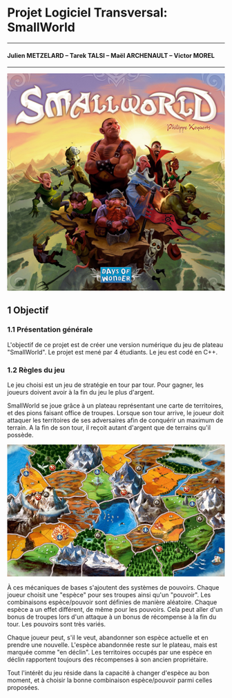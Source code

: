 # Projet Logiciel Transversal: SmallWorld

---

#### Julien METZELARD – Tarek TALSI – Maël ARCHENAULT – Victor MOREL

---

![Illustration sur la boite du jeu](./rapport/img/game_illustration.jpg)


## 1 Objectif

### 1.1 Présentation générale

L'objectif de ce projet est de créer une version numérique du jeu de plateau "SmallWorld". Le projet est mené par 4 étudiants. Le jeu est codé en C++.

### 1.2 Règles du jeu

Le jeu choisi est un jeu de stratégie en tour par tour. Pour gagner, les joueurs doivent avoir à la fin du jeu le plus d'argent.

SmallWorld se joue grâce à un plateau représentant une carte de territoires, et des pions faisant office de troupes. Lorsque son tour arrive, le joueur doit attaquer les territoires de ses adversaires afin de conquérir un maximum de terrain. A la fin de son tour, il reçoit autant d'argent que de terrains qu'il possède.

![Plateau de jeu SmallWorld](./rapport/img/map.jpg)


À ces mécaniques de bases s'ajoutent des systèmes de pouvoirs. Chaque joueur choisit une "espèce" pour ses troupes ainsi qu'un "pouvoir". Les combinaisons espèce/pouvoir sont définies de manière aléatoire. Chaque espèce a un effet différent, de même pour les pouvoirs. Cela peut aller d'un bonus de troupes lors d'un attaque à un bonus de récompense à la fin du tour. Les pouvoirs sont très variés.

Chaque joueur peut, s'il le veut, abandonner son espèce actuelle et en prendre une nouvelle. L'espèce abandonnée reste sur le plateau, mais est marquée comme "en déclin". Les territoires occupés par une espèce en déclin rapportent toujours des récompenses à son ancien propriétaire.

Tout l'intérêt du jeu réside dans la capacité à changer d'espèce au bon moment, et à choisir la bonne combinaison espèce/pouvoir parmi celles proposées.

<!-- 
### 1.3 Conception Logiciel
Présenter ici les packages de votre solution, ainsi que leurs dépendances.


## 2 Description et conception des états
L'objectif de cette section est une description très fine des états dans le projet. Plusieurs niveaux de descriptions sont attendus. Le premier doit être général, afin que le lecteur puisse comprendre les éléments et principes en jeux. Le niveau suivant est celui de la conception logicielle. Pour ce faire, on présente à la fois un diagramme des classes, ainsi qu'un commentaire détaillé de ce diagramme. Indiquer l'utilisation de patron de conception sera très apprécié. Notez bien que les règles de changement d'état ne sont pas attendues dans cette section, même s'il n'est pas interdit d'illustrer de temps à autre des états par leurs possibles changements.

### 2.1 Description des états

### 2.2 Conception logicielle
	
### 2.3 Conception logicielle: extension pour le rendu

### 2.4 Conception logicielle: extension pour le moteur de jeu

### 2.5 Ressources

Illustration 1: Diagramme des classes d'état


## 3 Rendu: Stratégie et Conception
Présentez ici la stratégie générale que vous comptez suivre pour rendre un état. Cela doit tenir compte des problématiques de synchronisation entre les changements d'états et la vitesse d'affichage à l'écran. Puis, lorsque vous serez rendu à la partie client/serveur, expliquez comment vous aller gérer les problèmes liés à la latence. Après cette description, présentez la conception logicielle. Pour celle-ci, il est fortement recommandé de former une première partie indépendante de toute librairie graphique, puis de présenter d'autres parties qui l'implémente pour une librairie particulière. Enfin, toutes les classes de la première partie doivent avoir pour unique dépendance les classes d'état de la section précédente.

### 3.1 Stratégie de rendu d'un état

### 3.2 Conception logicielle

### 3.3 Conception logicielle: extension pour les animations

### 3.4 Ressources

### 3.5 Exemple de rendu

Illustration 2: Diagramme de classes pour le rendu

## 4 Règles de changement d'états et moteur de jeu
Dans cette section, il faut présenter les événements qui peuvent faire passer d'un état à un autre. Il faut également décrire les aspects liés au temps, comme la chronologie des événements et les aspects de synchronisation. Une fois ceci présenté, on propose une conception logicielle pour pouvoir mettre en œuvre ces règles, autrement dit le moteur de jeu.

### 4.1 Horloge globale

### 4.2 Changements extérieurs

### 4.3 Changements autonomes

### 4.4 Conception logicielle

### 4.5 Conception logicielle: extension pour l'IA

### 4.6 Conception logicielle: extension pour la parallélisation

Illustration 3: Diagrammes des classes pour le moteur de jeu


## 5 Intelligence Artificielle
Cette section est dédiée aux stratégies et outils développés pour créer un joueur artificiel. Ce robot doit utiliser les mêmes commandes qu'un joueur humain, ie utiliser les mêmes actions/ordres que ceux produit par le clavier ou la souris. Le robot ne doit pas avoir accès à plus information qu'un joueur humain. Comme pour les autres sections, commencez par présenter la stratégie, puis la conception logicielle.
### 5.1 Stratégies

#### 5.1.1 Intelligence minimale

#### 5.1.2 Intelligence basée sur des heuristiques

#### 5.1.3 Intelligence basée sur les arbres de recherche

### 5.2 Conception logicielle

### 5.3 Conception logicielle: extension pour l'IA composée

### 5.4 Conception logicielle: extension pour IA avancée

### 5.5 Conception logicielle: extension pour la parallélisation


## 6 Modularisation
Cette section se concentre sur la répartition des différents modules du jeu dans différents processus. Deux niveaux doivent être considérés. Le premier est la répartition des modules sur différents threads. Notons bien que ce qui est attendu est un parallélisation maximale des traitements: il faut bien démontrer que l'intersection des processus communs ou bloquant est minimale. Le deuxième niveau est la répartition des modules sur différentes machines, via une interface réseau. Dans tous les cas, motivez vos choix, et indiquez également les latences qui en résulte.

### 6.1 Organisation des modules

#### 6.1.1 Répartition sur différents threads

#### 6.1.2 Répartition sur différentes machines

### 6.2 Conception logiciel

### 6.3 Conception logiciel: extension réseau

### 6.4 Conception logiciel: client Android

Illustration 4: Diagramme de classes pour la modularisation -->